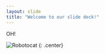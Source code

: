 ```yaml
---
layout: slide
title: "Welcome to our slide deck!"
---
```


OH!

![Robotocat](https://octodex.github.com/images/Robotocat.png)
{: .center}

